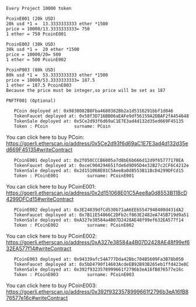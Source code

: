 ```
Every Project 10000 token    
  
PcoinE001 (20k USD)    
20k usd *1 =  13.3333333333 ether *1500     
price = 10000/13.3333333333= 750  
1 ether = 750 PcoinE001    
    
PcoinE002 (30k USD)    
30k usd *1 =  20 ether *1500   
price = 10000/20= 500    
1 ether = 500 PcoinE002  

PcoinP003 (80k USD)  
80k usd *1 =  53.3333333333 ether *1500   
price = 10000/53.3333333333= 187.5    
1 ether = 187.5 PcoinE003
Because the price must be integer,so price will be set as 187

PNFTF001 (Optional)  
```             
``` 
   PCoin deployed at: 0x9830082B8Fba4680382Bb2a1d5316291bbf1d046       
   TokenFaucet deployed at: 0x58f3D716BB06aEAFe9df56159A2DBAF2fA454648   
   TokenSale deployed at: 0x5Ce2d93f6d69aC1E7E3ad4d132d35ed669F45135   
   Token : PCoin          surname: PCoin      
```  
You can click here to buy PCoin: https://goerli.etherscan.io/address/0x5Ce2d93f6d69aC1E7E3ad4d132d35ed669F45135#writeContract  
``` 
   PCoinE001 deployed at: 0x2f050CCCB6005a7d8bE6b666d12d9f65777170EA       
   TokenFaucet deployed at: 0xceC904294651fde6d9D95D4e32B27c2CF6C4212e   
   TokenSale deployed at: 0x2d151068E01C5Aee8a0d8553B11BcD4299DFCd15   
   Token : PCoinE001           surname: PCoinE001      
```  
You can click here to buy PCoinE001: https://goerli.etherscan.io/address/0x2d151068E01C5Aee8a0d8553B11BcD4299DFCd15#writeContract    
``` 
   PCoinE002 deployed at: 0x3E24039dfCd530b71aA6EEb5547948400d431dA2       
   TokenFaucet deployed at: 0x7B11E54866C2DFb2cf863E2482eA745B719d9a51   
   TokenSale deployed at: 0xA327e38584a4B07D2428AE48f99ef632EA577f14   
   Token : PCoinE002           surname: PCoinE002      
```  
You can click here to buy PCoinE002: https://goerli.etherscan.io/address/0xA327e38584a4B07D2428AE48f99ef632EA577f14#writeContract  
``` 
   PCoinE003 deployed at: 0x94339afc54A777Dda42Bbc704B5609Fa3B78b050       
   TokenFaucet deployed at: 0x5bD4790f14603AcdeEB92B93B265eb1ffd423e8C   
   TokenSale deployed at: 0x392f9323578999661f2796b3eA16fB876577e16c   
   Token : PCoinE003           surname: PCoinE003      
```  
You can click here to buy PCoinE003: https://goerli.etherscan.io/address/0x392f9323578999661f2796b3eA16fB876577e16c#writeContract  